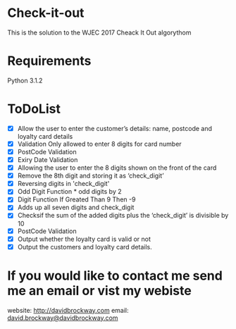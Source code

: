 # Check-it-out
This is the solution to the WJEC 2017 Cheack It Out algorythom

# Requirements
Python 3.1.2

# ToDoList
- [x] Allow the user to enter the customer’s details: name, postcode and loyalty card details
- [x] Validation Only allowed to enter 8 digits for card number
- [x] PostCode Validation 
- [x] Exiry Date Validation
- [x] Allowing the user to enter the 8 digits shown on the front of the card 
- [x] Remove the 8th digit and storing it as ‘check_digit’
- [x]	Reversing digits in 'check_digit'
- [x]	Odd Digit Function * odd digits by 2
- [x]	 Digit Function If Greated Than 9 Then -9
- [x] Adds up all seven digits and check_digit 
- [x] Checksif the sum of the added digits plus the ‘check_digit’  is divisible by 10
- [x] PostCode Validation 
- [x] Output whether the loyalty card is valid or not
- [x] Output the customers and loyalty card details.

# If you would like to contact me send me an email or vist my webiste
website: http://davidbrockway.com
email: david.brockway@davidbrockway.com

